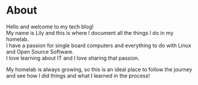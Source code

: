# About
<p>
  Hello and welcome to my tech blog!<br />
  My name is Lily and this is where I document all the things I do in my homelab.<br />
  I have a passion for single board computers and everything to do with Linux and Open Source Software.<br />
  I love learning about IT and I love sharing that passion.

  My homelab is always growing, so this is an ideal place to follow the journey and see how I did things and what I learned in the process!
  </p>